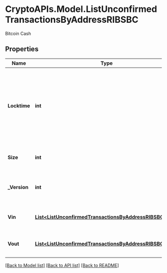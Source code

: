 # CryptoAPIs.Model.ListUnconfirmedTransactionsByAddressRIBSBC
Bitcoin Cash

## Properties

Name | Type | Description | Notes
------------ | ------------- | ------------- | -------------
**Locktime** | **int** | Represents the locktime on the transaction on the specific blockchain, i.e. the blockheight at which the transaction is valid. | 
**Size** | **int** | Represents the total size of this transaction. | 
**_Version** | **int** | Represents the transaction&#39;s version number. | 
**Vin** | [**List&lt;ListUnconfirmedTransactionsByAddressRIBSBCVin&gt;**](ListUnconfirmedTransactionsByAddressRIBSBCVin.md) | Represents the transaction inputs. | 
**Vout** | [**List&lt;ListUnconfirmedTransactionsByAddressRIBSBCVout&gt;**](ListUnconfirmedTransactionsByAddressRIBSBCVout.md) | Represents the transaction outputs. | 

[[Back to Model list]](../README.md#documentation-for-models) [[Back to API list]](../README.md#documentation-for-api-endpoints) [[Back to README]](../README.md)

